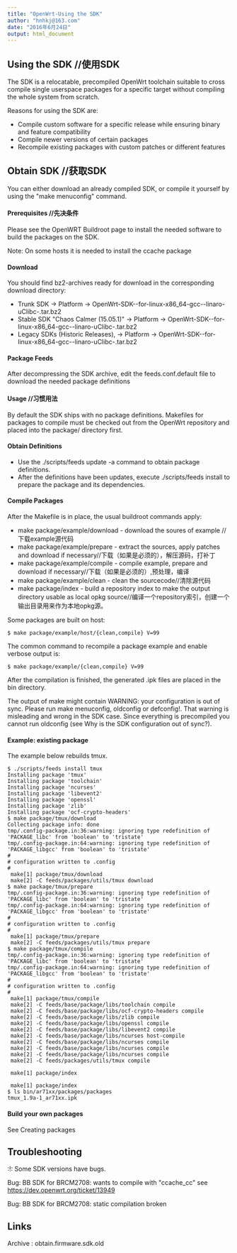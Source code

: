 ```yaml
---
title: "OpenWrt-Using the SDK"
author: "hnhkj@163.com"
date: "2016年6月24日"
output: html_document
---
```



## Using the SDK //使用SDK

The SDK is a relocatable, precompiled OpenWrt toolchain suitable to cross compile single userspace packages for a specific target without compiling the whole system from scratch.

Reasons for using the SDK are:

* Compile custom software for a specific release while ensuring binary and feature compatibility
* Compile newer versions of certain packages
* Recompile existing packages with custom patches or different features

## Obtain SDK //获取SDK

You can either download an already compiled SDK, or compile it yourself by using the "make menuconfig" command.

#### Prerequisites //先决条件

Please see the OpenWRT Buildroot page to install the needed software to build the packages on the SDK.

Note: On some hosts it is needed to install the ccache package

#### Download

You should find bz2-archives ready for download in the corresponding download directory:

* Trunk SDK → Platform → OpenWrt-SDK-<Platform>-for-linux-x86_64-gcc-<version>-linaro-uClibc-<version>.tar.bz2
* Stable SDK "Chaos Calmer (15.05.1)" → Platform → OpenWrt-SDK-<Platform>-for-linux-x86_64-gcc-<version>-linaro-uClibc-<version>.tar.bz2
* Legacy SDKs (Historic Releases), → Platform → OpenWrt-SDK-<Platform>-for-linux-x86_64-gcc-<version>-linaro-uClibc-<version>.tar.bz2

#### Package Feeds

After decompressing the SDK archive, edit the feeds.conf.default file to download the needed package definitions

#### Usage //习惯用法

By default the SDK ships with no package definitions. Makefiles for packages to compile must be checked out from the OpenWrt repository and placed into the package/ directory first.

#### Obtain Definitions

* Use the ./scripts/feeds update -a command to obtain package definitions.
* After the definitions have been updates, execute ./scripts/feeds install <packagename> to prepare the package and its dependencies.

#### Compile Packages

After the Makefile is in place, the usual buildroot commands apply:

* make package/example/download - download the soures of example //下载example源代码
* make package/example/prepare - extract the sources, apply patches and download if necessary//下载（如果是必须的），解压源码，打补丁
* make package/example/compile - compile example, prepare and download if necessary//下载（如果是必须的）,预处理，编译
* make package/example/clean - clean the sourcecode//清除源代码
* make package/index - build a repository index to make the output directory usable as local opkg source//编译一个repository索引，创建一个输出目录用来作为本地opkg源。

Some packages are built on host:

```
$ make package/example/host/{clean,compile} V=99
```

The common command to recompile a package example and enable verbose output is:

```
$ make package/example/{clean,compile} V=99
```

After the compilation is finished, the generated .ipk files are placed in the bin directory.

The output of make might contain WARNING: your configuration is out of sync. Please run make menuconfig, oldconfig or defconfig!. That warning is misleading and wrong in the SDK case. Since everything is precompiled you cannot run oldconfig (see Why is the SDK configuration out of sync?).

#### Example: existing package

The example below rebuilds tmux.

```
$ ./scripts/feeds install tmux
Installing package 'tmux'
Installing package 'toolchain'
Installing package 'ncurses'
Installing package 'libevent2'
Installing package 'openssl'
Installing package 'zlib'
Installing package 'ocf-crypto-headers'
$ make package/tmux/download
Collecting package info: done
tmp/.config-package.in:36:warning: ignoring type redefinition of 'PACKAGE_libc' from 'boolean' to 'tristate'
tmp/.config-package.in:64:warning: ignoring type redefinition of 'PACKAGE_libgcc' from 'boolean' to 'tristate'
#
# configuration written to .config
#
 make[1] package/tmux/download
 make[2] -C feeds/packages/utils/tmux download
$ make package/tmux/prepare
tmp/.config-package.in:36:warning: ignoring type redefinition of 'PACKAGE_libc' from 'boolean' to 'tristate'
tmp/.config-package.in:64:warning: ignoring type redefinition of 'PACKAGE_libgcc' from 'boolean' to 'tristate'
#
# configuration written to .config
#
 make[1] package/tmux/prepare
 make[2] -C feeds/packages/utils/tmux prepare
$ make package/tmux/compile
tmp/.config-package.in:36:warning: ignoring type redefinition of 'PACKAGE_libc' from 'boolean' to 'tristate'
tmp/.config-package.in:64:warning: ignoring type redefinition of 'PACKAGE_libgcc' from 'boolean' to 'tristate'
#
# configuration written to .config
#
 make[1] package/tmux/compile
 make[2] -C feeds/base/package/libs/toolchain compile
 make[2] -C feeds/base/package/libs/ocf-crypto-headers compile
 make[2] -C feeds/base/package/libs/zlib compile
 make[2] -C feeds/base/package/libs/openssl compile
 make[2] -C feeds/base/package/libs/libevent2 compile
 make[2] -C feeds/base/package/libs/ncurses host-compile
 make[2] -C feeds/base/package/libs/ncurses compile
 make[2] -C feeds/base/package/libs/ncurses compile
 make[2] -C feeds/base/package/libs/ncurses compile
 make[2] -C feeds/packages/utils/tmux compile

 make[1] package/index

 make[1] package/index
$ ls bin/ar71xx/packages/packages
tmux_1.9a-1_ar71xx.ipk
```


#### Build your own packages

See Creating packages

## Troubleshooting

:!: Some SDK versions have bugs.

Bug: BB SDK for BRCM2708: wants to compile with "ccache_cc" see https://dev.openwrt.org/ticket/13949

Bug: BB SDK for BRCM2708: static compilation broken

## Links

Archive : obtain.firmware.sdk.old